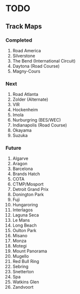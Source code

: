 # TODO

## Track Maps

### Completed 

1. Road America
1. Silverstone
1. The Bend (International Circuit)
1. Daytona (Road Course)
1. Magny-Cours

### Next

1. Road Atlanta
1. Zolder (Alternate)
1. VIR
1. Hockenheim
1. Imola
1. Nurburgring (BES/WEC)
1. Indianapolis (Road Course)
1. Okayama
1. Suzuka

### Future

1. Algarve
1. Aragon
1. Barcelona
1. Brands Hatch
1. COTA
1. CTMP/Mosport
1. Detroit Grand Prix
1. Donington Park
1. Fuji
1. Hungaroring
1. Interlagos
1. Laguna Seca
1. Le Mans
1. Long Beach
1. Oulton Park
1. Misano
1. Monza
1. Motegi
1. Mount Panorama
1. Mugello
1. Red Bull Ring
1. Sebring
1. Snetterton
1. Spa
1. Watkins Glen
1. Zandvoort
